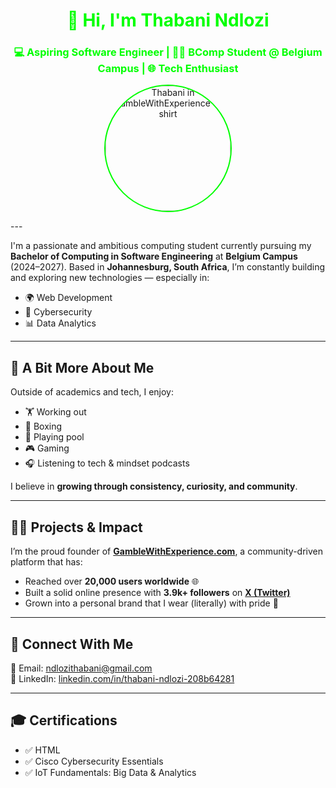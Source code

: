 <h1 align="center" style="color:#00FF00;">👋 Hi, I'm Thabani Ndlozi</h1>

<h3 align="center" style="color:#00FF00;">💻 Aspiring Software Engineer | 👨‍🎓 BComp Student @ Belgium Campus | 🌐 Tech Enthusiast</h3>

<p align="center">
  <img src="" alt="Thabani in GambleWithExperience T-shirt" width="200" style="border-radius: 50%; border: 2px solid #00FF00;">
</p>
---

I'm a passionate and ambitious computing student currently pursuing my **Bachelor of Computing in Software Engineering** at **Belgium Campus** (2024–2027). Based in **Johannesburg, South Africa**, I’m constantly building and exploring new technologies — especially in:

- 🌍 Web Development  
- 🔐 Cybersecurity  
- 📊 Data Analytics  

---

## 🌟 A Bit More About Me

Outside of academics and tech, I enjoy:

- 🏋️ Working out  
- 🥊 Boxing  
- 🎱 Playing pool  
- 🎮 Gaming  
- 🎧 Listening to tech & mindset podcasts  

I believe in **growing through consistency, curiosity, and community**.

---

## 🧑‍💼 Projects & Impact

I’m the proud founder of [**GambleWithExperience.com**](https://www.gamblewithexperience.com), a community-driven platform that has:

- Reached over **20,000 users worldwide** 🌐  
- Built a solid online presence with **3.9k+ followers** on [**X (Twitter)**](https://x.com/gamblewithXP)  
- Grown into a personal brand that I wear (literally) with pride 🧢

---

## 📩 Connect With Me

📧 Email: [ndlozithabani@gmail.com](mailto:ndlozithabani@gmail.com)  
🔗 LinkedIn: [linkedin.com/in/thabani-ndlozi-208b64281](https://www.linkedin.com/in/thabani-ndlozi-208b64281)

---

## 🎓 Certifications

- ✅ HTML  
- ✅ Cisco Cybersecurity Essentials  
- ✅ IoT Fundamentals: Big Data & Analytics  


